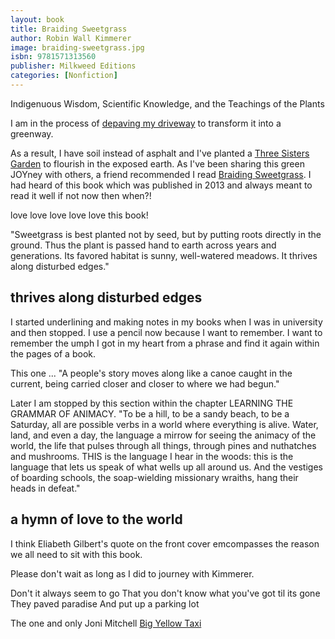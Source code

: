 ```yaml
---
layout: book
title: Braiding Sweetgrass
author: Robin Wall Kimmerer
image: braiding-sweetgrass.jpg
isbn: 9781571313560
publisher: Milkweed Editions
categories: [Nonfiction]
---
```

Indigenuous Wisdom, Scientific Knowledge, and the Teachings of the Plants

I am in the process of [depaving my driveway](https://www.theglobeandmail.com/real-estate/article-city-dwellers-are-depaving-their-land-to-reveal-the-earth-beneath/) to transform it into a greenway. 

As a result, I have soil instead of asphalt and I've planted a [Three Sisters Garden](https://www.evergreen.ca/downloads/pdfs/BeanKeepers-ThreeSisters.pdf) to flourish in the exposed earth. As I've been sharing this green JOYney with others, a friend recommended I read [Braiding Sweetgrass](https://milkweed.org/book/braiding-sweetgrass). I had heard of this book which was published in 2013 and always meant to read it well if not now then when?!

love love love love love this book!

"Sweetgrass is best planted not by seed, but by putting roots directly in the ground. Thus the plant is passed hand to earth across years and generations. Its favored habitat is sunny, well-watered meadows. It thrives along disturbed edges."

## thrives along disturbed edges

I started underlining and making notes in my books when I was in university and then stopped. I use a pencil now because I want to remember. I want to remember the umph I got in my heart from a phrase and find it again within the pages of a book. 

This one ... "A people's story moves along like a canoe caught in the current, being carried closer and closer to where we had begun."

Later I am stopped by this section within the chapter LEARNING THE GRAMMAR OF ANIMACY. "To be a hill, to be a sandy beach, to be a Saturday, all are possible verbs in a world where everything is alive. Water, land, and even a day, the language a mirrow for seeing the animacy of the world, the life that pulses through all things, through pines and nuthatches and mushrooms. THIS is the language I hear in the woods: this is the language that lets us speak of what wells up all around us. And the vestiges of boarding schools, the soap-wielding missionary wraiths, hang their heads in defeat."

## a hymn of love to the world

I think Eliabeth Gilbert's quote on the front cover emcompasses the reason we all need to sit with this book. 

Please don't wait as long as I did to journey with Kimmerer.



Don't it always seem to go
That you don't know what you've got til its gone
They paved paradise
And put up a parking lot

<i class="fa fa-microphone" aria-hidden="true"></i>  The one and only Joni Mitchell [Big Yellow Taxi](https://youtu.be/GFB-d-8_bvY)
